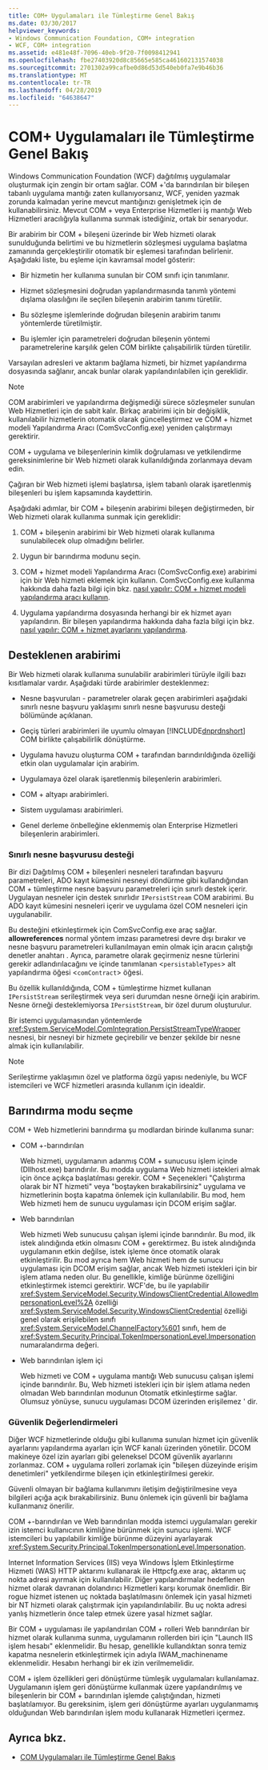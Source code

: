 ```yaml
---
title: COM+ Uygulamaları ile Tümleştirme Genel Bakış
ms.date: 03/30/2017
helpviewer_keywords:
- Windows Communication Foundation, COM+ integration
- WCF, COM+ integration
ms.assetid: e481e48f-7096-40eb-9f20-7f0098412941
ms.openlocfilehash: fbe27403920d8c85665e585ca461602131574038
ms.sourcegitcommit: 2701302a99cafbe0d86d53d540eb0fa7e9b46b36
ms.translationtype: MT
ms.contentlocale: tr-TR
ms.lasthandoff: 04/28/2019
ms.locfileid: "64638647"
---
```

# <a name="integrating-with-com-applications-overview"></a>COM+ Uygulamaları ile Tümleştirme Genel Bakış
Windows Communication Foundation (WCF) dağıtılmış uygulamalar oluşturmak için zengin bir ortam sağlar. COM +'da barındırılan bir bileşen tabanlı uygulama mantığı zaten kullanıyorsanız, WCF, yeniden yazmak zorunda kalmadan yerine mevcut mantığınızı genişletmek için de kullanabilirsiniz. Mevcut COM + veya Enterprise Hizmetleri iş mantığı Web Hizmetleri aracılığıyla kullanıma sunmak istediğiniz, ortak bir senaryodur.  
  
 Bir arabirim bir COM + bileşeni üzerinde bir Web hizmeti olarak sunulduğunda belirtimi ve bu hizmetlerin sözleşmesi uygulama başlatma zamanında gerçekleştirilir otomatik bir eşlemesi tarafından belirlenir. Aşağıdaki liste, bu eşleme için kavramsal model gösterir:  
  
- Bir hizmetin her kullanıma sunulan bir COM sınıfı için tanımlanır.  
  
- Hizmet sözleşmesini doğrudan yapılandırmasında tanımlı yöntemi dışlama olasılığını ile seçilen bileşenin arabirim tanımı türetilir.  
  
- Bu sözleşme işlemlerinde doğrudan bileşenin arabirim tanımı yöntemlerde türetilmiştir.  
  
- Bu işlemler için parametreleri doğrudan bileşenin yöntemi parametrelerine karşılık gelen COM birlikte çalışabilirlik türden türetilir.  
  
 Varsayılan adresleri ve aktarım bağlama hizmeti, bir hizmet yapılandırma dosyasında sağlanır, ancak bunlar olarak yapılandırılabilen için gereklidir.  
  
> [!NOTE]
>  COM arabirimleri ve yapılandırma değişmediği sürece sözleşmeler sunulan Web Hizmetleri için de sabit kalır. Birkaç arabirimi için bir değişiklik, kullanılabilir hizmetlerin otomatik olarak güncelleştirmez ve COM + hizmet modeli Yapılandırma Aracı (ComSvcConfig.exe) yeniden çalıştırmayı gerektirir.  
  
 COM + uygulama ve bileşenlerinin kimlik doğrulaması ve yetkilendirme gereksinimlerine bir Web hizmeti olarak kullanıldığında zorlanmaya devam edin.  
  
 Çağıran bir Web hizmeti işlemi başlatırsa, işlem tabanlı olarak işaretlenmiş bileşenleri bu işlem kapsamında kaydettirin.  
  
 Aşağıdaki adımlar, bir COM + bileşenin arabirimi bileşen değiştirmeden, bir Web hizmeti olarak kullanıma sunmak için gereklidir:  
  
1. COM + bileşenin arabirimi bir Web hizmeti olarak kullanıma sunulabilecek olup olmadığını belirler.  
  
2. Uygun bir barındırma modunu seçin.  
  
3. COM + hizmet modeli Yapılandırma Aracı (ComSvcConfig.exe) arabirimi için bir Web hizmeti eklemek için kullanın. ComSvcConfig.exe kullanma hakkında daha fazla bilgi için bkz. [nasıl yapılır: COM + hizmet modeli yapılandırma aracı kullanın](../../../../docs/framework/wcf/feature-details/how-to-use-the-com-service-model-configuration-tool.md).  
  
4. Uygulama yapılandırma dosyasında herhangi bir ek hizmet ayarı yapılandırın. Bir bileşen yapılandırma hakkında daha fazla bilgi için bkz. [nasıl yapılır: COM + hizmet ayarlarını yapılandırma](../../../../docs/framework/wcf/feature-details/how-to-configure-com-service-settings.md).  
  
## <a name="supported-interfaces"></a>Desteklenen arabirimi  
 Bir Web hizmeti olarak kullanıma sunulabilir arabirimleri türüyle ilgili bazı kısıtlamalar vardır. Aşağıdaki türde arabirimler desteklenmez:  
  
- Nesne başvuruları - parametreler olarak geçen arabirimleri aşağıdaki sınırlı nesne başvuru yaklaşımı sınırlı nesne başvurusu desteği bölümünde açıklanan.  
  
- Geçiş türleri arabirimleri ile uyumlu olmayan [!INCLUDE[dnprdnshort](../../../../includes/dnprdnshort-md.md)] COM birlikte çalışabilirlik dönüştürme.  
  
- Uygulama havuzu oluşturma COM + tarafından barındırıldığında özelliği etkin olan uygulamalar için arabirim.  
  
- Uygulamaya özel olarak işaretlenmiş bileşenlerin arabirimleri.  
  
- COM + altyapı arabirimleri.  
  
- Sistem uygulaması arabirimleri.  
  
- Genel derleme önbelleğine eklenmemiş olan Enterprise Hizmetleri bileşenlerin arabirimleri.  
  
### <a name="limited-object-reference-support"></a>Sınırlı nesne başvurusu desteği  
 Bir dizi Dağıtılmış COM + bileşenleri nesneleri tarafından başvuru parametreleri, ADO kayıt kümesini nesneyi döndürme gibi kullandığından COM + tümleştirme nesne başvuru parametreleri için sınırlı destek içerir. Uygulayan nesneler için destek sınırlıdır `IPersistStream` COM arabirimi. Bu ADO kayıt kümesini nesneleri içerir ve uygulama özel COM nesneleri için uygulanabilir.  
  
 Bu desteğini etkinleştirmek için ComSvcConfig.exe araç sağlar. **allowreferences** normal yöntem imzası parametresi devre dışı bırakır ve nesne başvuru parametreleri kullanılmayan emin olmak için aracın çalıştığı denetler anahtarı . Ayrıca, parametre olarak geçirmeniz nesne türlerini gerekir adlandırılacağını ve içinde tanımlanan <`persistableTypes`> alt yapılandırma öğesi <`comContract`> öğesi.  
  
 Bu özellik kullanıldığında, COM + tümleştirme hizmet kullanan `IPersistStream` serileştirmek veya seri durumdan nesne örneği için arabirim. Nesne örneği desteklemiyorsa `IPersistStream`, bir özel durum oluşturulur.  
  
 Bir istemci uygulamasından yöntemlerde <xref:System.ServiceModel.ComIntegration.PersistStreamTypeWrapper> nesnesi, bir nesneyi bir hizmete geçirebilir ve benzer şekilde bir nesne almak için kullanılabilir.  
  
> [!NOTE]
>  Serileştirme yaklaşımın özel ve platforma özgü yapısı nedeniyle, bu WCF istemcileri ve WCF hizmetleri arasında kullanım için idealdir.  
  
## <a name="selecting-the-hosting-mode"></a>Barındırma modu seçme  
 COM + Web hizmetlerini barındırma şu modlardan birinde kullanıma sunar:  
  
- COM +-barındırılan  
  
     Web hizmeti, uygulamanın adanmış COM + sunucusu işlem içinde (Dllhost.exe) barındırılır. Bu modda uygulama Web hizmeti istekleri almak için önce açıkça başlatılması gerekir. COM + Seçenekleri "Çalıştırma olarak bir NT hizmeti" veya "boştayken bırakabilirsiniz" uygulama ve hizmetlerinin boşta kapatma önlemek için kullanılabilir. Bu mod, hem Web hizmeti hem de sunucu uygulaması için DCOM erişim sağlar.  
  
- Web barındırılan  
  
     Web hizmeti Web sunucusu çalışan işlemi içinde barındırılır. Bu mod, ilk istek alındığında etkin olmasını COM + gerektirmez. Bu istek alındığında uygulamanın etkin değilse, istek işleme önce otomatik olarak etkinleştirilir. Bu mod ayrıca hem Web hizmeti hem de sunucu uygulaması için DCOM erişim sağlar, ancak Web hizmeti istekleri için bir işlem atlama neden olur. Bu genellikle, kimliğe bürünme özelliğini etkinleştirmek istemci gerektirir. WCF'de, bu ile yapılabilir <xref:System.ServiceModel.Security.WindowsClientCredential.AllowedImpersonationLevel%2A> özelliği <xref:System.ServiceModel.Security.WindowsClientCredential> özelliği genel olarak erişilebilen sınıfı <xref:System.ServiceModel.ChannelFactory%601> sınıfı, hem de <xref:System.Security.Principal.TokenImpersonationLevel.Impersonation> numaralandırma değeri.  
  
- Web barındırılan işlem içi  
  
     Web hizmeti ve COM + uygulama mantığı Web sunucusu çalışan işlemi içinde barındırılır. Bu, Web hizmeti istekleri için bir işlem atlama neden olmadan Web barındırılan modunun Otomatik etkinleştirme sağlar. Olumsuz yönüyse, sunucu uygulaması DCOM üzerinden erişilemez ' dir.  
  
### <a name="security-considerations"></a>Güvenlik Değerlendirmeleri  
 Diğer WCF hizmetlerinde olduğu gibi kullanıma sunulan hizmet için güvenlik ayarlarını yapılandırma ayarları için WCF kanalı üzerinden yönetilir. DCOM makineye özel izin ayarları gibi geleneksel DCOM güvenlik ayarlarını zorlanmaz. COM + uygulama rolleri zorlamak için "bileşen düzeyinde erişim denetimleri" yetkilendirme bileşen için etkinleştirilmesi gerekir.  
  
 Güvenli olmayan bir bağlama kullanımını iletişim değiştirilmesine veya bilgileri açığa açık bırakabilirsiniz. Bunu önlemek için güvenli bir bağlama kullanmanız önerilir.  
  
 COM +-barındırılan ve Web barındırılan modda istemci uygulamaları gerekir izin istemci kullanıcının kimliğine bürünmek için sunucu işlemi. WCF istemcileri bu yapılabilir kimliğe bürünme düzeyini ayarlayarak <xref:System.Security.Principal.TokenImpersonationLevel.Impersonation>.  
  
 Internet Information Services (IIS) veya Windows İşlem Etkinleştirme Hizmeti (WAS) HTTP aktarımı kullanarak ile Httpcfg.exe araç, aktarım uç nokta adresi ayırmak için kullanılabilir. Diğer yapılandırmalar hedeflenen hizmet olarak davranan dolandırıcı Hizmetleri karşı korumak önemlidir. Bir rogue hizmet istenen uç noktada başlatılmasını önlemek için yasal hizmeti bir NT hizmeti olarak çalıştırmak için yapılandırılabilir. Bu uç nokta adresi yanlış hizmetlerin önce talep etmek üzere yasal hizmet sağlar.  
  
 Bir COM + uygulaması ile yapılandırılan COM + rolleri Web barındırılan bir hizmet olarak kullanıma sunma, uygulamanın rollerden biri için "Launch IIS işlem hesabı" eklenmelidir. Bu hesap, genellikle kullandıktan sonra temiz kapatma nesnelerin etkinleştirmek için adıyla IWAM_machinename eklenmelidir. Hesabın herhangi bir ek izin verilmemelidir.  
  
 COM + işlem özellikleri geri dönüştürme tümleşik uygulamaları kullanılamaz. Uygulamanın işlem geri dönüştürme kullanmak üzere yapılandırılmış ve bileşenlerin bir COM + barındırılan işlemde çalıştığından, hizmeti başlatılamıyor. Bu gereksinim, işlem geri dönüştürme ayarları uygulanmamış olduğundan Web barındırılan işlem modu kullanarak Hizmetleri içermez.  
  
## <a name="see-also"></a>Ayrıca bkz.

- [COM Uygulamaları ile Tümleştirme Genel Bakış](../../../../docs/framework/wcf/feature-details/integrating-with-com-applications-overview.md)
